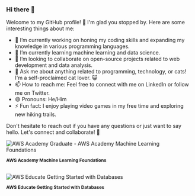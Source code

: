 ### Hi there 👋


Welcome to my GitHub profile! 👋
I'm glad you stopped by. Here are some interesting things about me:

- 🔭 I’m currently working on honing my coding skills and expanding my knowledge in various programming languages.
- 🌱 I’m currently learning machine learning and data science.
- 👯 I’m looking to collaborate on open-source projects related to web development and data analysis.
- 💬 Ask me about anything related to programming, technology, or cats! I'm a self-proclaimed cat lover. 😺
- 📫 How to reach me: Feel free to connect with me on LinkedIn or follow me on Twitter.
- 😄 Pronouns: He/Him
- ⚡ Fun fact: I enjoy playing video games in my free time and exploring new hiking trails.

Don't hesitate to reach out if you have any questions or just want to say hello. Let's connect and collaborate! 🚀
<br>
<div>
  <a href="https://www.credly.com/badges/0ffc2df5-01aa-4fab-a209-2d2d88f37316/public_url">
    <img src="https://images.credly.com/size/38x38/images/254b883a-44a3-4cec-b6f2-946a80522b39/image.png" alt="AWS Academy Graduate - AWS Academy Machine Learning Foundations" style="display: inline-block; margin-right: 10px;">
  </a>
  <p style="display: inline-block; font-size: 12px; font-weight: bold; vertical-align: top;">
    AWS Academy Machine Learning Foundations
  </p>
</div>
<br>
<div>
  <a href="https://www.credly.com/badges/1ae9b18e-7537-4293-8bfc-8323b8c12027/public_url">
    <img src="https://images.credly.com/size/38x38/images/6f135924-7645-4bd2-ab68-3bc0b49c7e27/image.png" alt="AWS Educate Getting Started with Databases" style="display: inline-block; margin-right: 10px;">
  </a>
  <p style="display: inline-block; font-size: 12px; font-weight: bold; vertical-align: top;">
    AWS Educate Getting Started with Databases
  </p>
</div>

